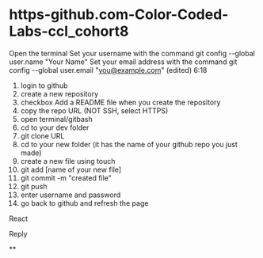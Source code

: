 # https-github.com-Color-Coded-Labs-ccl_cohort8
Open the terminal
Set your username with the command git config --global user.name "Your Name"
Set your email address with the command git config --global user.email "you@example.com"
(edited)
6:18
1. login to github
2. create a new repository
3. checkbox Add a README file when you create the repository
4. copy the repo URL (NOT SSH, select HTTPS)
5. open terminal/gitbash
6. cd to your dev folder
7. git clone URL
8. cd to your new folder (it has the name of your github repo you just made)
9. create a new file using touch
10. git add [name of your new file]
11. git commit -m "created file"
12. git push
13. enter username and password
14. go back to github and refresh the page

React

Reply

**
